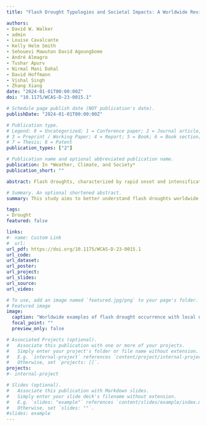 ```yaml
---
title: "Flash Drought Typologies and Societal Impacts: A Worldwide Review of Occurrence, Nomenclature, and Experiences of Local Populations"

authors:
- David W. Walker
- admin
- Louise Cavalcante
- Kelly Helm Smith
- Sehouevi Mawuton David Agoungbome
- André Almagro
- Tushar Apurv
- Nirmal Mani Dahal
- David Hoffmann
- Vishal Singh
- Zhang Xiang
date: "2024-01-01T00:00:00Z"
doi: "10.1175/WCAS-D-23-0015.1"

# Schedule page publish date (NOT publication's date).
publishDate: "2024-01-01T00:00:00Z"

# Publication type.
# Legend: 0 = Uncategorized; 1 = Conference paper; 2 = Journal article;
# 3 = Preprint / Working Paper; 4 = Report; 5 = Book; 6 = Book section;
# 7 = Thesis; 8 = Patent
publication_types: ["2"]

# Publication name and optional abbreviated publication name.
publication: In *Weather, Climate, and Society*
publication_short: ""

abstract: Flash droughts, characterized by rapid onset and intensification, are increasingly occurring as a consequence of climate change and rising temperatures. However, existing hydrometeorological definitions fail to encompass the full range of flash droughts, many of which have distinct local physical attributes. Consequently, these events often go undetected or unforecast in generic global flash drought assessments and are underrepresented in research. To address this gap, we conducted a comprehensive survey to gather information on local nomenclature, characteristics, and impacts of flash droughts worldwide. The survey revealed the widespread occurrence of these phenomena, highlighting their underresearched nature. By analyzing case studies, through literature review often in local languages to unearth elusive studies, we identified five different types of flash droughts based on their specific characteristics. Our study aims to increase awareness about the complexity and diverse impacts of flash droughts, emphasizing the importance of considering regional contexts and the vulnerability of affected populations. The reported impacts underscore the need for better integration of all flash drought types in drought research, monitoring, and management. Monitoring a combination of indicators is crucial for timely detection and response to this emerging and escalating threat.

# Summary. An optional shortened abstract.
summary: This study aims to better understand flash droughts worldwide and their varying characteristics and impacts. We surveyed the experiences of people affected by flash droughts and then examined a wide range of literature, including non-English and nonacademic sources. This helped us understand how flash droughts can differ from those commonly studied in the United States and China. We identified and described five types of flash droughts, some of which may not be detected by current drought measurement methods. It is crucial to include all types of flash droughts in drought monitoring systems and management plans, as they are expected to become more common due to global warming. We can then better prepare for and reduce the impacts of this growing threat.

tags:
- Drought
featured: false

links:
#- name: Custom Link
#  url: 
url_pdf: https://doi.org/10.1175/WCAS-D-23-0015.1
url_code: 
url_dataset: 
url_poster: 
url_project: 
url_slides: 
url_source: 
url_video: 

# To use, add an image named `featured.jpg/png` to your page's folder. 
# Featured image
image:
  caption: "Worldwide examples of flash drought occurrence with local names, based on the survey responses. The shading represents the approximate region where the identified flash droughts occur and the nomenclature is used."
  focal_point: ""
  preview_only: false

# Associated Projects (optional).
#   Associate this publication with one or more of your projects.
#   Simply enter your project's folder or file name without extension.
#   E.g. `internal-project` references `content/project/internal-project/index.md`.
#   Otherwise, set `projects: []`.
projects:
#- internal-project

# Slides (optional).
#   Associate this publication with Markdown slides.
#   Simply enter your slide deck's filename without extension.
#   E.g. `slides: "example"` references `content/slides/example/index.md`.
#   Otherwise, set `slides: ""`.
#slides: example
---
```


